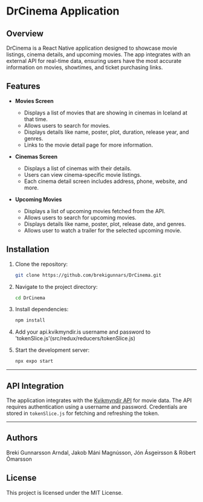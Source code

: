 # 
# DrCinema Application

## Overview
DrCinema is a React Native application designed to showcase movie listings, cinema details, and upcoming movies. The app integrates with an external API for real-time data, ensuring users have the most accurate information on movies, showtimes, and ticket purchasing links.

## Features
- **Movies Screen**
  - Displays a list of movies that are showing in cinemas in Iceland at that time.
  - Allows users to search for movies.
  - Displays details like name, poster, plot, duration, release year, and genres.
  - Links to the movie detail page for more information.

- **Cinemas Screen**
  - Displays a list of cinemas with their details.
  - Users can view cinema-specific movie listings.
  - Each cinema detail screen includes address, phone, website, and more.

- **Upcoming Movies**
  - Displays a list of upcoming movies fetched from the API.
  - Allows users to search for upcoming movies.
  - Displays details like name, poster, plot, release date, and genres.
  - Allows user to watch a trailer for the selected upcoming movie.



## Installation

1. Clone the repository:
   ```bash
   git clone https://github.com/brekigunnars/DrCinema.git
   ```
2. Navigate to the project directory:
   ```bash
   cd DrCinema
   ```
3. Install dependencies:
   ```bash
   npm install
   ```

4. Add your api.kvikmyndir.is username and password to 'tokenSlice.js'(src/redux/reducers/tokenSlice.js)

5. Start the development server:
   ```bash
   npx expo start
   ```

---

## API Integration
The application integrates with the [Kvikmyndir API](https://api.kvikmyndir.is) for movie data. The API requires authentication using a username and password. Credentials are stored in `tokenSlice.js` for fetching and refreshing the token.

---
## Authors
Breki Gunnarsson Arndal, Jakob Máni Magnússon, Jón Ásgeirsson & Róbert Ómarsson





## License
This project is licensed under the MIT License.
